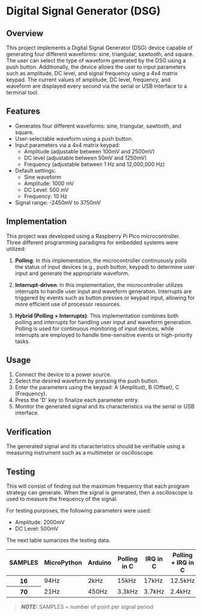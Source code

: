 # Digital Signal Generator (DSG)

## Overview

This project implements a Digital Signal Generator (DSG) device capable of generating four different waveforms: sine, triangular, sawtooth, and square. The user can select the type of waveform generated by the DSG using a push button. Additionally, the device allows the user to input parameters such as amplitude, DC level, and signal frequency using a 4x4 matrix keypad. The current values of amplitude, DC level, frequency, and waveform are displayed every second via the serial or USB interface to a terminal tool.

## Features

- Generates four different waveforms: sine, triangular, sawtooth, and square.
- User-selectable waveform using a push button.
- Input parameters via a 4x4 matrix keypad:
  - Amplitude (adjustable between 100mV and 2500mV)
  - DC level (adjustable between 50mV and 1250mV)
  - Frequency (adjustable between 1 Hz and 12,000,000 Hz)
- Default settings:
  - Sine waveform
  - Amplitude: 1000 mV
  - DC Level: 500 mV
  - Frequency: 10 Hz
- Signal range: -2450mV to 3750mV

## Implementation

This project was developed using a Raspberry Pi Pico microcontroller. Three different programming paradigms for embedded systems were utilized:

1. **Polling**: In this implementation, the microcontroller continuously polls the status of input devices (e.g., push button, keypad) to determine user input and generate the appropriate waveform.

2. **Interrupt-driven**: In this implementation, the microcontroller utilizes interrupts to handle user input and waveform generation. Interrupts are triggered by events such as button presses or keypad input, allowing for more efficient use of processor resources.

3. **Hybrid (Polling + Interrupts)**: This implementation combines both polling and interrupts for handling user input and waveform generation. Polling is used for continuous monitoring of input devices, while interrupts are employed to handle time-sensitive events or high-priority tasks.

## Usage

1. Connect the device to a power source.
2. Select the desired waveform by pressing the push button.
3. Enter the parameters using the keypad: A (Amplitud), B (Offset), C (Frequency).
4. Press the 'D' key to finalize each parameter entry.
5. Monitor the generated signal and its characteristics via the serial or USB interface.

## Verification

The generated signal and its characteristics should be verifiable using a measuring instrument such as a multimeter or oscilloscope.

## Testing
This will consist of finding out the maximum frequency that each program strategy can generate.
When the signal is generated, then a oscilloscope is used to measure the frequency of the signal.

For testing purposes, the following parameters were used:
- Amplitude: 2000mV
- DC Level: 500mV

The next table sumarizes the testing data.

<table>
  <thead>
    <tr>
      <th scope="col">SAMPLES </th>
      <th scope="col">MicroPython</th>
      <th scope="col">Arduino</th>
	  <th scope="col">Polling in C</th>
	  <th scope="col">IRQ in C</th>
	  <th scope="col">Polling + IRQ in C</th>
    </tr>
  </thead>
  <tbody>
    <tr>
      <th scope="row">16</th>
      <td>94Hz</td>
      <td>2kHz</td>
	  <td>15kHz</td>
	  <td>17kHz</td>
	  <td>12.5kHz</td>
    </tr>
    <tr>
	<th scope="row">70</th>
      <td>21Hz</td>
	  <td>450Hz</td>
	  <td>3.3kHz</td>
	  <td>3.7kHz</td>
	  <td>2.4kHz</td>
    </tr>
  </tbody>
</table>

> **_NOTE:_** SAMPLES = number of point per signal period

